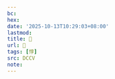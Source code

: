 ```yaml
---
bc:
hex:
date: '2025-10-13T10:29:03+08:00'
lastmod:
title: 􄺕
url: 􄺕
tags: [悖]
src: DCCV
note:
---
```

